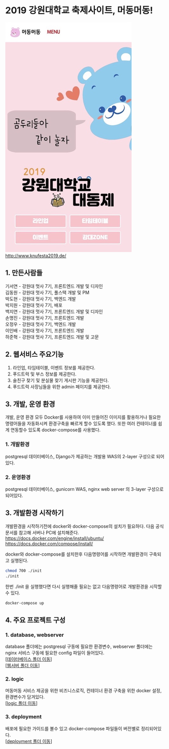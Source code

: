 # 2019 강원대학교 축제사이트, 머동머동!
![](./knufestival.jpg)
<br/>
<a href="http://www.knufesta2019.de/">http://www.knufesta2019.de/</a>
## 1. 만든사람들
기서연 - 강원대 멋사 7기, 프론트엔드 개발 및 디자인<br/>
김동원 - 강원대 멋사 7기, 풀스택 개발 및 PM<br/>
박도현 - 강원대 멋사 7기, 백엔드 개발<br/>
박지원 - 강원대 멋사 7기, 배포 <br/>
백지연 - 강원대 멋사 7기, 프론트엔드 개발 및 디자인<br/>
손명진 - 강원대 멋사 7기, 프론트엔드 개발<br/>
오정우 - 강원대 멋사 7기, 백엔드 개발<br/>
이인배 - 강원대 멋사 7기, 프론트엔드 개발<br/>
하준혁 - 강원대 멋사 7기, 프론트엔드 개발 및 고문<br/>

## 2. 웹서비스 주요기능
1. 라인업, 타임테이블, 이벤트 정보를 제공한다.
2. 푸드트럭 및 부스 정보를 제공한다.
3. 술친구 찾기 및 분실물 찾기 게시판 기능을 제공한다.
4. 푸드트럭 사장님들을 위한 admin 페이지를 제공한다.

## 3. 개발, 운영 환경
개발, 운영 환경 모두 Docker를 사용하여 이미 만들어진 이미지를 활용하거나 필요한 명령어들을 자동화시켜 환경구축을 빠르게 할수 있도록 했다.
또한 여러 컨테이너를 쉽게 연동할수 있도록 docker-compose를 사용했다.

### 1. 개발환경
postgresql 데이터베이스, Django가 제공하는 개발용 WAS의 2-layer 구성으로 되어있다.

### 2. 운영환경
postgresql 데이터베이스, gunicorn WAS, nginx web server 의 3-layer 구성으로 되어있다.

## 3. 개발환경 시작하기
개발환경을 시작하기전에 docker와 docker-compose의 설치가 필요하다. 다음 공식문서를 참고해 서버나 PC에 설치해준다.
<a href="https://docs.docker.com/engine/install/ubuntu/">https://docs.docker.com/engine/install/ubuntu/</a>
<a href="https://docs.docker.com/compose/install/">https://docs.docker.com/compose/install/</a>

docker와 docker-compose를 설치한후 다음명령어를 시작하면 개발환경이 구축되고 실행된다.

```sh
chmod 700 ./init
./init
```

한번 ./init 을 실행했다면 다시 실행해줄 필요는 없고 다음명령어로 개발환경을 시작할수 있다.
```sh
docker-compose up
```

## 4. 주요 프로젝트 구성
### 1. database, webserver
database 폴더에는 postgresql 구동에 필요한 환경변수, webserver 폴더에는 nginx 서비스 구동에 필요한 config 파일이 들어있다.
<br>
[<a href="/database">데이터베이스 폴더 이동</a>]
<br>
[<a href="/webserver">웹서버 폴더 이동</a>]

### 2. logic 
머동머동 서비스 제공을 위한 비즈니스로직, 컨테이너 환경 구축을 위한 docker 설정, 환경변수가 담겨있다.<br>
[<a href="/logic">logic 폴더 이동</a>]

### 3. deployment
배포에 필요한 가이드를 볼수 있고 docker-compose 파일들이 버전별로 정리되어있다.<br>
[<a href="/deployment">deployment 폴더 이동</a>]
